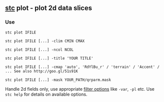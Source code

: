 ## [stc](https://github.com/MetOffice/stc/blob/main/doc/stc.md) plot - plot 2d data slices

### Use

```
stc plot IFILE

stc plot IFILE [...] -clim CMIN CMAX

stc plot IFILE [...] -ncol NCOL

stc plot IFILE [...] -title 'YOUR TITLE'

stc plot IFILE [...] -cmap 'auto', 'RdYlBu_r' / 'terrain' / 'Accent' / ... See also http://goo.gl/51s91K

stc plot IFILE [...] -mask YOUR_PATH/qrparm.mask
```

Handle 2d fields only, use appropriate [filter options](https://github.com/MetOffice/stc/blob/main/doc/stc.md#filter-options) like `-var`, `-pl` etc. Use `stc help` for details on available options.
